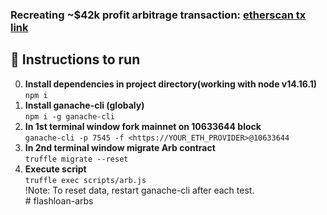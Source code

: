 ### Recreating ~$42k profit arbitrage transaction: [etherscan tx link](https://etherscan.io/tx/0x01afae47b0c98731b5d20c776e58bd8ce5c2c89ed4bd3f8727fad3ebf32e9481/)

## 📃 Instructions to run
0. **Install dependencies in project directory(working with node v14.16.1)**
</br>```npm i```
1. **Install ganache-cli (globaly)**
</br>```npm i -g ganache-cli```
2. **In 1st terminal window fork mainnet on 10633644 block**
</br>```ganache-cli -p 7545 -f <https://YOUR_ETH_PROVIDER>@10633644```
3. **In 2nd terminal window migrate Arb contract**
</br>```truffle migrate --reset```
4. **Execute script**
</br>```truffle exec scripts/arb.js```
</br>!Note: To reset data, restart ganache-cli after each test.
</br># flashloan-arbs
